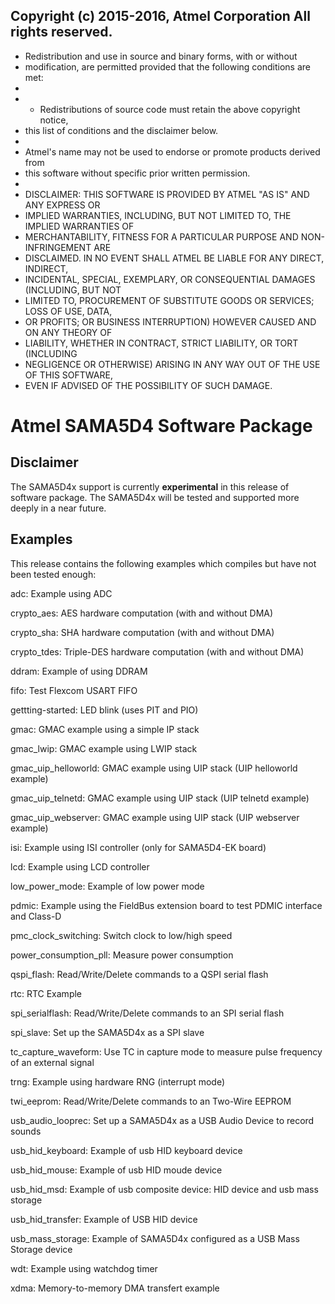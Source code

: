 Copyright (c) 2015-2016, Atmel Corporation All rights reserved.
----------------------------------------------------------

* Redistribution and use in source and binary forms, with or without
* modification, are permitted provided that the following conditions are met:
*
* - Redistributions of source code must retain the above copyright notice,
* this list of conditions and the disclaimer below.
*
* Atmel's name may not be used to endorse or promote products derived from
* this software without specific prior written permission.
*
* DISCLAIMER: THIS SOFTWARE IS PROVIDED BY ATMEL "AS IS" AND ANY EXPRESS OR
* IMPLIED WARRANTIES, INCLUDING, BUT NOT LIMITED TO, THE IMPLIED WARRANTIES OF
* MERCHANTABILITY, FITNESS FOR A PARTICULAR PURPOSE AND NON-INFRINGEMENT ARE
* DISCLAIMED. IN NO EVENT SHALL ATMEL BE LIABLE FOR ANY DIRECT, INDIRECT,
* INCIDENTAL, SPECIAL, EXEMPLARY, OR CONSEQUENTIAL DAMAGES (INCLUDING, BUT NOT
* LIMITED TO, PROCUREMENT OF SUBSTITUTE GOODS OR SERVICES; LOSS OF USE, DATA,
* OR PROFITS; OR BUSINESS INTERRUPTION) HOWEVER CAUSED AND ON ANY THEORY OF
* LIABILITY, WHETHER IN CONTRACT, STRICT LIABILITY, OR TORT (INCLUDING
* NEGLIGENCE OR OTHERWISE) ARISING IN ANY WAY OUT OF THE USE OF THIS SOFTWARE,
* EVEN IF ADVISED OF THE POSSIBILITY OF SUCH DAMAGE.


# Atmel SAMA5D4 Software Package

## Disclaimer

The SAMA5D4x support is currently **experimental** in this release of software package.
The SAMA5D4x will be tested and supported more deeply in a near future.

## Examples

This release contains the following examples which compiles but have not been tested enough:

adc: Example using ADC

crypto_aes: AES hardware computation (with and without DMA)

crypto_sha: SHA hardware computation (with and without DMA)

crypto_tdes: Triple-DES hardware computation (with and without DMA)

ddram: Example of using DDRAM

fifo: Test Flexcom USART FIFO

gettting-started: LED blink (uses PIT and PIO)

gmac: GMAC example using a simple IP stack

gmac_lwip: GMAC example using LWIP stack

gmac_uip_helloworld: GMAC example using UIP stack (UIP helloworld example)

gmac_uip_telnetd: GMAC example using UIP stack (UIP telnetd example)

gmac_uip_webserver: GMAC example using UIP stack (UIP webserver example)

isi: Example using ISI controller (only for SAMA5D4-EK board)

lcd: Example using LCD controller

low_power_mode: Example of low power mode

pdmic: Example using the FieldBus extension board to test PDMIC interface and Class-D

pmc_clock_switching: Switch clock to low/high speed

power_consumption_pll: Measure power consumption

qspi_flash: Read/Write/Delete commands to a QSPI serial flash

rtc: RTC Example

spi_serialflash: Read/Write/Delete commands to an SPI serial flash

spi_slave: Set up the SAMA5D4x as a SPI slave

tc_capture_waveform: Use TC in capture mode to measure pulse frequency of an external signal

trng: Example using hardware RNG (interrupt mode)

twi_eeprom: Read/Write/Delete commands to an Two-Wire EEPROM

usb_audio_looprec: Set up a SAMA5D4x as a USB Audio Device to record sounds

usb_hid_keyboard: Example of usb HID keyboard device

usb_hid_mouse: Example of usb HID moude device

usb_hid_msd: Example of usb composite device: HID device and usb mass storage

usb_hid_transfer: Example of USB HID device

usb_mass_storage: Example of SAMA5D4x configured as a USB Mass Storage device

wdt: Example using watchdog timer

xdma: Memory-to-memory DMA transfert example


